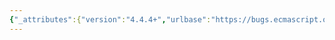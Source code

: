 ```yaml
---
{"_attributes":{"version":"4.4.4+","urlbase":"https://bugs.ecmascript.org/","maintainer":"dherman@mozilla.com"},"bug":{"bug_id":2749,"creation_ts":"2014-04-28 13:54:00 -0700","short_desc":"14.6.2.2: subscript \"t\"","delta_ts":"2014-05-22 22:14:37 -0700","product":"Draft for 6th Edition","component":"editorial issue","version":"Rev 24: April 27, 2014 Draft","rep_platform":"All","op_sys":"All","bug_status":"RESOLVED","resolution":"FIXED","priority":"Normal","bug_severity":"normal","everconfirmed":true,"reporter":{"uid":"jmdyck","name":"Michael Dyck"},"assigned_to":{"uid":"allen","name":"Allen Wirfs-Brock"},"long_desc":[{"commentid":7942,"comment_count":0,"who":{"uid":"jmdyck","name":"Michael Dyck"},"bug_when":"2014-04-28 13:54:30 -0700","thetext":"In 14.6.2.2 \"Expression Rules\",\ngroup 7 / prod 1 / rhs 2 says:\n    new super Arguments_t\nwhere the final \"t\" is a subscript.\n\nChange \"t\" to \"opt\"?"},{"commentid":8091,"comment_count":1,"who":{"uid":"jmdyck","name":"Michael Dyck"},"bug_when":"2014-05-01 16:41:05 -0700","thetext":"Actually, delete it."},{"commentid":8257,"comment_count":2,"who":{"uid":"allen","name":"Allen Wirfs-Brock"},"bug_when":"2014-05-09 11:25:30 -0700","thetext":"fixed in rev25 editor's draft"},{"commentid":8621,"comment_count":3,"who":{"uid":"jmdyck","name":"Michael Dyck"},"bug_when":"2014-05-22 22:14:37 -0700","thetext":"confirmed fixed in rev25"}]}}
---
```

